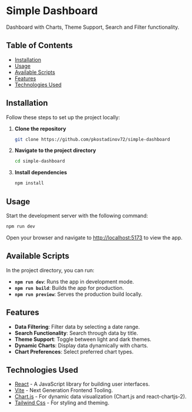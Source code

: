 # Simple Dashboard

Dashboard with Charts, Theme Support, Search and Filter functionality. 

## Table of Contents

- [Installation](#installation)
- [Usage](#usage)
- [Available Scripts](#available-scripts)
- [Features](#features)
- [Technologies Used](#technologies-used)

## Installation

Follow these steps to set up the project locally:

1. **Clone the repository**

   ```bash
   git clone https://github.com/pkostadinov72/simple-dashboard
   ```

2. **Navigate to the project directory**

   ```bash
   cd simple-dashboard
   ```

3. **Install dependencies**

   ```bash
   npm install
   ```

## Usage

Start the development server with the following command:

```bash
npm run dev
```

Open your browser and navigate to [http://localhost:5173](http://localhost:5173) to view the app.

## Available Scripts

In the project directory, you can run:

- **`npm run dev`**: Runs the app in development mode.
- **`npm run build`**: Builds the app for production.
- **`npm run preview`**: Serves the production build locally.

## Features

- **Data Filtering**: Filter data by selecting a date range.
- **Search Functionality**: Search through data by title.
- **Theme Support**: Toggle between light and dark themes.
- **Dynamic Charts**: Display data dynamically with charts.
- **Chart Preferences**: Select preferred chart types.

## Technologies Used

- [React](https://reactjs.org/) - A JavaScript library for building user interfaces.
- [Vite](https://vitejs.dev/) - Next Generation Frontend Tooling.
- [Chart.js](https://www.chartjs.org/) - For dynamic data visualization (Chart.js and react-chartjs-2).
- [Tailwind Css](https://tailwindcss.com/) - For styling and theming.

